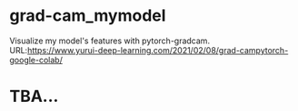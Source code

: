 # grad-cam_mymodel
Visualize my model's features with pytorch-gradcam.  
URL:https://www.yurui-deep-learning.com/2021/02/08/grad-campytorch-google-colab/  

# TBA...
